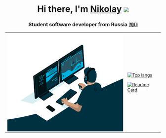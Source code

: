 <h1 align="center">Hi there, I'm <a href="https://vk.com/click_on_the_glass" target="_blank">Nikolay</a> 
<img src="https://github.com/blackcater/blackcater/raw/main/images/Hi.gif" height="32"/></h1>
<h3 align="center">Student software developer from Russia 🇷🇺</h3>
<table>
  <tr>
    <td>
      <img align="left" alt="GIF" src="https://github.com/NuCleoids/NuCleoids/blob/main/code.gif?raw=true" width="408" height="318"/>
    </td>
    <td>
      
  [![Top langs](https://github-readme-stats.vercel.app/api/top-langs/?username=BaksNprogrammer&layout=compact&langs_count=6&theme=vue-dark)](https://github.com/anuraghazra/github-readme-stats)
      
  [![Readme Card](https://github-readme-stats.vercel.app/api/pin/?username=anuraghazra&repo=github-readme-stats)](https://github.com/anuraghazra/github-readme-stats)
    </td>
  </tr>
</table>
